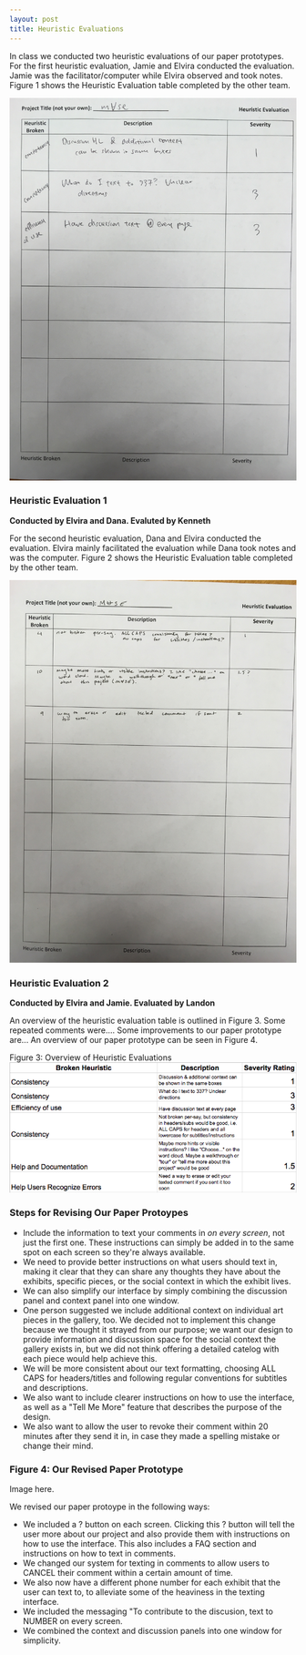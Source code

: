 ```yaml
---
layout: post
title: Heuristic Evaluations
---
```

In class we conducted two heuristic evaluations of our paper prototypes. For the first heuristic evaluation, Jamie and Elvira conducted the evaluation. Jamie was the facilitator/computer while Elvira observed and took notes. Figure 1 shows the Heuristic Evaluation table completed by the other team. 


![Figure 1: Heuristic Evaluation 1](/img/heuristiceval1.jpg)
### Heuristic Evaluation 1
**Conducted by Elvira and Dana. Evaluted by Kenneth**

For the second heuristic evaluation, Dana and Elvira conducted the evaluation. Elvira mainly facilitated the evaluation while Dana took notes and was the computer. Figure 2 shows the Heuristic Evaluation table completed by the other team. 


![Figure 2: Heuristic Evaluation 2](/img/heuristiceval2.jpg)
### Heuristic Evaluation 2
**Conducted by Elvira and Jamie. Evaluated by Landon**

An overview of the heuristic evaluation table is outlined in Figure 3. Some repeated comments were.... Some improvements to our paper prototype are... An overview of our paper prototype can be seen in Figure 4. 


Figure 3: Overview of Heuristic Evaluations 
![Figure 3: Heuristic Evaluation Table](/img/heuristic_eval_table.png)

### Steps for Revising Our Paper Protoypes
* Include the information to text your comments in *on every screen*, not just the first one. These instructions can simply be added in to the same spot on each screen so they're always available.
* We need to provide better instructions on what users should text in, making it clear that they can share any thoughts they have about the exhibits, specific pieces, or the social context in which the exhibit lives.
* We can also simplify our interface by simply combining the discussion panel and context panel into one window.
* One person suggested we include additional context on individual art pieces in the gallery, too. We decided not to implement this change because we thought it strayed from our purpose; we want our design to provide information and discussion space for the social context the gallery exists in, but we did not think offering a detailed catelog with each piece would help achieve this.
* We will be more consistent about our text formatting, choosing ALL CAPS for headers/titles and following regular conventions for subtitles and descriptions.
* We also want to include clearer instructions on how to use the interface, as well as a "Tell Me More" feature that describes the purpose of the design.
* We also want to allow the user to revoke their comment within 20 minutes after they send it in, in case they made a spelling mistake or change their mind.

### Figure 4: Our Revised Paper Prototype

Image here.

We revised our paper protoype in the following ways:
* We included a ? button on each screen. Clicking this ? button will tell the user more about our project and also provide them with instructions on how to use the interface. This also includes a FAQ section and instructions on how to text in comments.
* We changed our system for texting in comments to allow users to CANCEL their comment within a certain amount of time.
* We also now have a different phone number for each exhibit that the user can text to, to alleviate some of the heaviness in the texting interface.
* We included the messaging "To contribute to the discusion, text to NUMBER on every screen.
* We combined the context and discussion panels into one window for simplicity.
